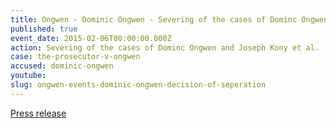 ```yaml
---
title: Ongwen - Dominic Ongwen - Severing of the cases of Dominc Ongwen and Joseph Kony et al.
published: true
event_date: 2015-02-06T00:00:00.000Z
action: Severing of the cases of Dominc Ongwen and Joseph Kony et al.
case: the-prosecutor-v-ongwen
accused: dominic-ongwen
youtube:
slug: ongwen-events-dominic-ongwen-decision-of-seperation
---
```



[Press release](https://www.icc-cpi.int/pages/item.aspx?name=PR1088)